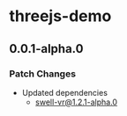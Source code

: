 # threejs-demo

## 0.0.1-alpha.0

### Patch Changes

- Updated dependencies
  - swell-vr@1.2.1-alpha.0
